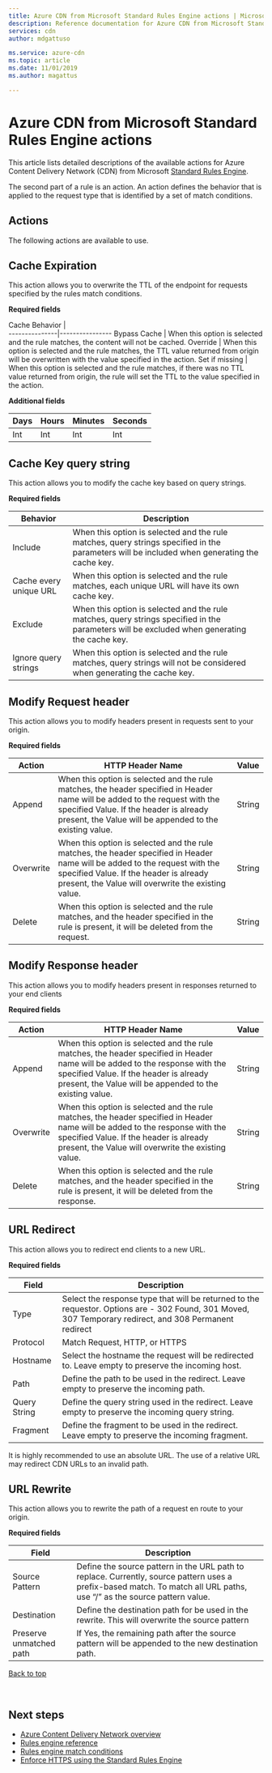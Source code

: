```yaml
---
title: Azure CDN from Microsoft Standard Rules Engine actions | Microsoft Docs
description: Reference documentation for Azure CDN from Microsoft Standard Rules Engine actions.
services: cdn
author: mdgattuso

ms.service: azure-cdn
ms.topic: article
ms.date: 11/01/2019
ms.author: magattus

---
```


# Azure CDN from Microsoft Standard Rules Engine actions

This article lists detailed descriptions of the available actions for Azure Content Delivery Network (CDN) from Microsoft [Standard Rules Engine](cdn-standard-rules-engine.md).

The second part of a rule is an action. An action defines the behavior that is applied to the request type that is identified by a set of match conditions.

## Actions

The following actions are available to use. 

## Cache Expiration

This action allows you to overwrite the TTL of the endpoint for requests specified by the rules match conditions.

**Required fields**

Cache Behavior |                
---------------|----------------
Bypass Cache | When this option is selected and the rule matches, the content will not be cached.
Override | When this option is selected and the rule matches, the TTL value returned from origin will be overwritten with the value specified in the action.
Set if missing | When this option is selected and the rule matches, if there was no TTL value returned from origin, the rule will set the TTL to the value specified in the action.

**Additional fields**

Days | Hours | Minutes | Seconds
-----|-------|---------|--------
Int | Int | Int | Int 

## Cache Key query string

This action allows you to modify the cache key based on query strings.

**Required fields**

Behavior | Description
---------|------------
Include | When this option is selected and the rule matches, query strings specified in the parameters will be included when generating the cache key. 
Cache every unique URL | When this option is selected and the rule matches, each unique URL will have its own cache key. 
Exclude | When this option is selected and the rule matches, query strings specified in the parameters will be excluded when generating the cache key.
Ignore query strings | When this option is selected and the rule matches, query strings will not be considered when generating the cache key. 

## Modify Request header

This action allows you to modify headers present in requests sent to your origin.

**Required fields**

Action | HTTP Header Name | Value
-------|------------------|------
Append | When this option is selected and the rule matches, the header specified in Header name will be added to the request with the specified Value. If the header is already present, the Value will be appended to the existing value. | String
Overwrite | When this option is selected and the rule matches, the header specified in Header name will be added to the request with the specified Value. If the header is already present, the Value will overwrite the existing value. | String
Delete | When this option is selected and the rule matches, and the header specified in the rule is present, it will be deleted from the request. | String

## Modify Response header

This action allows you to modify headers present in responses returned to your end clients

**Required fields**

Action | HTTP Header Name | Value
-------|------------------|------
Append | When this option is selected and the rule matches, the header specified in Header name will be added to the response with the specified Value. If the header is already present, the Value will be appended to the existing value. | String
Overwrite | When this option is selected and the rule matches, the header specified in Header name will be added to the response with the specified Value. If the header is already present, the Value will overwrite the existing value. | String
Delete | When this option is selected and the rule matches, and the header specified in the rule is present, it will be deleted from the response. | String

## URL Redirect

This action allows you to redirect end clients to a new URL. 

**Required fields**

Field | Description 
------|------------
Type | Select the response type that will be returned to the requestor. Options are - 302 Found, 301 Moved, 307 Temporary redirect, and 308 Permanent redirect
Protocol | Match Request, HTTP, or HTTPS
Hostname | Select the hostname the request will be redirected to. Leave empty to preserve the incoming host.
Path | Define the path to be used in the redirect. Leave empty to preserve the incoming path.  
Query String | Define the query string used in the redirect. Leave empty to preserve the incoming query string. 
Fragment | Define the fragment to be used in the redirect. Leave empty to preserve the incoming fragment. 

It is highly recommended to use an absolute URL. The use of a relative URL may redirect CDN URLs to an invalid path. 

## URL Rewrite

This action allows you to rewrite the path of a request en route to your origin.

**Required fields**

Field | Description 
------|------------
Source Pattern | Define the source pattern in the URL path to replace. Currently, source pattern uses a prefix-based match. To match all URL paths, use “/” as the source pattern value.
Destination | Define the destination path for be used in the rewrite. This will overwrite the source pattern
Preserve unmatched path | If Yes, the remaining path after the source pattern will be appended to the new destination path. 


[Back to top](#actions)

</br>

## Next steps

- [Azure Content Delivery Network overview](cdn-overview.md)
- [Rules engine reference](cdn-standard-rules-engine-reference.md)
- [Rules engine match conditions](cdn-standard-rules-engine-match-conditions.md)
- [Enforce HTTPS using the Standard Rules Engine](cdn-standard-rules-engine.md)
